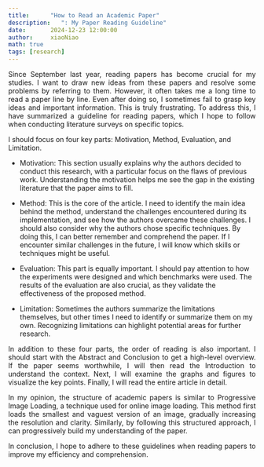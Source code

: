 ```yaml
---
title:      "How to Read an Academic Paper"
description:   ": My Paper Reading Guideline"
date:       2024-12-23 12:00:00
author:     xiaoNiao
math: true
tags: [research]
---
```


<div style="text-align: justify; text-justify: inter-word;">

Since September last year, reading papers has become crucial for my studies. I want to draw new ideas from these papers and resolve some problems by referring to them. However, it often takes me a long time to read a paper line by line. Even after doing so, I sometimes fail to grasp key ideas and important information. This is truly frustrating. To address this, I have summarized a guideline for reading papers, which I hope to follow when conducting literature surveys on specific topics.

</div>

I should focus on four key parts: Motivation, Method, Evaluation, and Limitation.

- Motivation: This section usually explains why the authors decided to conduct this research, with a particular focus on the flaws of previous work. Understanding the motivation helps me see the gap in the existing literature that the paper aims to fill.

- Method: This is the core of the article. I need to identify the main idea behind the method, understand the challenges encountered during its implementation, and see how the authors overcame these challenges. I should also consider why the authors chose specific techniques. By doing this, I can better remember and comprehend the paper. If I encounter similar challenges in the future, I will know which skills or techniques might be useful.

- Evaluation: This part is equally important. I should pay attention to how the experiments were designed and which benchmarks were used. The results of the evaluation are also crucial, as they validate the effectiveness of the proposed method.

- Limitation: Sometimes the authors summarize the limitations themselves, but other times I need to identify or summarize them on my own. Recognizing limitations can highlight potential areas for further research.

<div style="text-align: justify; text-justify: inter-word;">
In addition to these four parts, the order of reading is also important. I should start with the Abstract and Conclusion to get a high-level overview. If the paper seems worthwhile, I will then read the Introduction to understand the context. Next, I will examine the graphs and figures to visualize the key points. Finally, I will read the entire article in detail.

In my opinion, the structure of academic papers is similar to Progressive Image Loading, a technique used for online image loading. This method first loads the smallest and vaguest version of an image, gradually increasing the resolution and clarity. Similarly, by following this structured approach, I can progressively build my understanding of the paper.

In conclusion, I hope to adhere to these guidelines when reading papers to improve my efficiency and comprehension.

</div>
